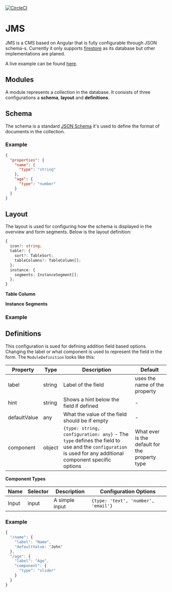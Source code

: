 [![CircleCI](https://circleci.com/gh/Jaspero/jms.svg?style=svg)](https://circleci.com/gh/Jaspero/jms)

# JMS

JMS is a CMS based on Angular that is fully configurable through JSON schema-s.
Currently it only supports [firestore](https://firebase.google.com/docs/firestore) as its
database but other implementations are planed.

A live example can be found [here](https://github.com/Jaspero/jms).

## Modules

A module represents a collection in the database. It consists of three
configurations a **schema**, **layout** and **definitions**.

## Schema

The schema is a standard [JSON Schema](https://json-schema.org/) it's used
to define the format of documents in the collection.

### Example

```json
{
  "properties": {
    "name": {
      "type": "string"
    },
    "age": {
      "type": "number"
    }
  }
}
```

## Layout

The layout is used for configuring how the schema is displayed in the overview and form segments.
Below is the layout definition:

```ts
{
  icon?: string;
  table?: {
    sort?: TableSort;
    tableColumns?: TableColumn[];
  };
  instance: {
    segments: InstanceSegment[];
  };
}
```

**Table Column**

**Instance Segments**

### Example

## Definitions

This configuration is sued for defining addition field based options. Changing the label or
what component is used to represent the field in the form. The `ModuleDefinition` looks like this:

| Property     | Type   | Description                                                                                                                                              | Default                                        |
| ------------ | ------ | -------------------------------------------------------------------------------------------------------------------------------------------------------- | ---------------------------------------------- |
| label        | string | Label of the field                                                                                                                                       | uses the name of the property                  |
| hint         | string | Shows a hint below the field if defined                                                                                                                  | -                                              |
| defaultValue | any    | What the value of the field should be if empty                                                                                                           | -                                              |
| component    | object | `{type: string, configuration: any}` - The `type` defines the field to use and the `configuration` is used for any additional component specific options | What ever is the default for the property type |

**Component Types**

| Name  | Selector | Description    | Configuration Options               |
| ----- | -------- | -------------- | ----------------------------------- |
| Input | input    | A simple input | `{type: 'text', 'number', 'email'}` |

### Example

```ts
{
  "/name": {
    "label": "Name",
    "defaultValue: "John"
  },
  "/age": {
    "label": "Age",
    "component": {
      "type": "slider"
    }
  }
}
```
